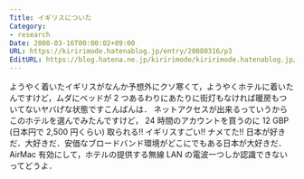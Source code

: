 ```yaml
---
Title: イギリスについた
Category:
- research
Date: 2008-03-16T00:00:02+09:00
URL: https://kiririmode.hatenablog.jp/entry/20080316/p3
EditURL: https://blog.hatena.ne.jp/kiririmode/kiririmode.hatenablog.jp/atom/entry/8454420450078215295
---
```



ようやく着いたイギリスがなんか予想外にクソ寒くて，ようやくホテルに着いたんですけど，ムダにベッドが 2 つあるわりにあたりに街灯もなければ暖房もついてないヤバげな状態ですこんばんは．
ネットアクセスが出来るっていうからこのホテルを選んでみたんですけど， 24 時間のアカウントを買うのに 12 GBP (日本円で 2,500 円くらい) 取られる!! イギリスすごい!! ナメてた!!
日本が好きだ．大好きだ．安価なブロードバンド環境がどこにでもある日本が大好きだ．
AirMac 有効にして，ホテルの提供する無線 LAN の電波一つしか認識できないってどうよ．
